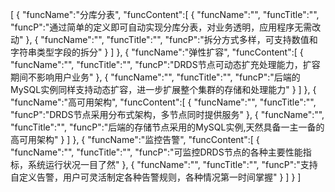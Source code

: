 [
	{
		"funcName":"分库分表",
		"funcContent":[
			{
				"funcName":"",
				"funcTitle":"",
				"funcP":"通过简单的定义即可自动实现分库分表，对业务透明，应用程序无需改动"
			},
			{
				"funcName":"",
				"funcTitle":"",
				"funcP":"拆分方式多样，可支持数值和字符串类型字段的拆分"
			}
		]
	},
	{
		"funcName":"弹性扩容",
		"funcContent":[
			{
				"funcName":"",
				"funcTitle":"",
				"funcP":"DRDS节点可动态扩充处理能力，扩容期间不影响用户业务"
			},
			{
				"funcName":"",
				"funcTitle":"",
				"funcP":"后端的MySQL实例同样支持动态扩容，进一步扩展整个集群的存储和处理能力"
			}
		]
	},
	{
		"funcName":"高可用架构",
		"funcContent":[
			{
				"funcName":"",
				"funcTitle":"",
				"funcP":"DRDS节点采用分布式架构，多节点同时提供服务"
			},
			{
				"funcName":"",
				"funcTitle":"",
				"funcP":"后端的存储节点采用的MySQL实例,天然具备一主一备的高可用架构"
			}
		]
	},
	{
		"funcName":"监控告警",
		"funcContent":[
			{
				"funcName":"",
				"funcTitle":"",
				"funcP":"可监控DRDS节点的各种主要性能指标，系统运行状况一目了然"
			},
			{
				"funcName":"",
				"funcTitle":"",
				"funcP":"支持自定义告警，用户可灵活制定各种告警规则，各种情况第一时间掌握"
			}
		]
	}
]